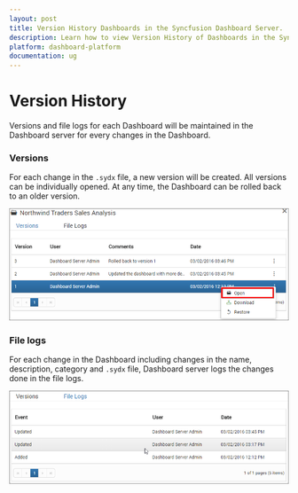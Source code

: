 ```yaml
---
layout: post
title: Version History Dashboards in the Syncfusion Dashboard Server.
description: Learn how to view Version History of Dashboards in the Syncfusion Dashboard Server.
platform: dashboard-platform
documentation: ug
---
```


# Version History

Versions and file logs for each Dashboard will be maintained in the Dashboard server for every changes in the Dashboard.

### Versions
For each change in the `.sydx` file, a new version will be created. All versions can be individually opened. At any time, the Dashboard can be rolled back to an older version.

![Versions](images/versions.png)

### File logs
For each change in the Dashboard including changes in the name, description, category and `.sydx` file, Dashboard server logs the changes done in the file logs.

![File logs](images/file-logs.png)